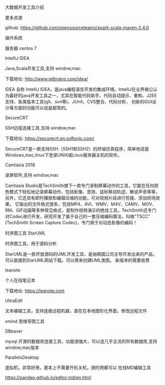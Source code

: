 大数据开发工具介绍

更多资源

github: https://github.com/opensourceteams/spark-scala-maven-2.4.0

操作系统

服务器 centos 7

IntelliJ IDEA

Java,Scala开发工具,支持 window,mac

下载地址: http://www.jetbrains.com/idea/

IDEA 全称 IntelliJ IDEA，是java编程语言开发的集成环境。IntelliJ在业界被公认为最好的java开发工具之一，尤其在智能代码助手、代码自动提示、重构、J2EE支持、各类版本工具(git、svn等)、JUnit、CVS整合、代码分析、 创新的GUI设计等方面的功能可以说是超常的。

SecureCRT

SSH远程连接工具,支持 window,mac

下载地址: https://securecrt.en.softonic.com/

SecureCRT是一款支持SSH（SSH1和SSH2）的终端仿真程序，简单地说是Windows,mac,linux下登录UNIX或Linux服务器主机的软件。

Camtasia 2018

录屏软件,支持 window,mac

Camtasia Studio是TechSmith旗下一款专门录制屏幕动作的工具，它能在任何颜色模式下轻松地记录屏幕动作，包括影像、音效、鼠标移动轨迹、解说声音等等，另外，它还具有即时播放和编辑压缩的功能，可对视频片段进行剪接、添加转场效果。
它输出的文件格式很多，包括MP4、AVI、WMV、M4V、CAMV、MOV、RM、GIF动画等多种常见格式，是制作视频演示的绝佳工具。TechSmith还专门对Codec进行开发，研究开发了属于自己的一套压缩编码算法，叫做"TSCC" (TechSmith Screen Capture Codec)，专门用于对动态影像的编码！

时序图工具 StarUML

时序图工具，用于源码分析

StarUML是一款开放源码的UML开发工具，是由韩国公司主导开发出来的产品，可以直接到StarUML网站下载。可以用来创建UML类图。
新版本的需要收费

leanote

个人在线笔记本

下载地址: https://leanote.com

UltraEdit

文本编辑工具，支持连接远程机器，直在在本地图形化界面，修改远程文件

xmind
思维导图工具

DBeaver

mysql 开源的数据库连接工具，功能很强大，可以连几乎主流的所有数据库,支持window,mac版本

ParallelsDesktop

虚拟机，非常好用，基本上不需要开机关机，随时用都可以
在线MD编辑工具

https://pandao.github.io/editor.md/en.html